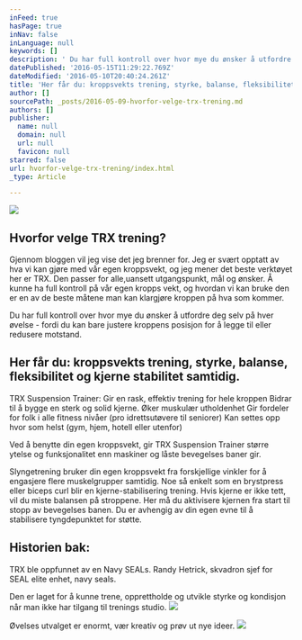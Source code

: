 ```yaml
---
inFeed: true
hasPage: true
inNav: false
inLanguage: null
keywords: []
description: ' Du har full kontroll over hvor mye du ønsker å utfordre deg selv på hver øvelse - fordi du kan bare justere kroppens posisjon for å legge til eller redusere motstand.'
datePublished: '2016-05-15T11:29:22.769Z'
dateModified: '2016-05-10T20:40:24.261Z'
title: 'Her får du: kroppsvekts trening, styrke, balanse, fleksibilitet og kjerne stabilitet samtidig.'
author: []
sourcePath: _posts/2016-05-09-hvorfor-velge-trx-trening.md
authors: []
publisher:
  name: null
  domain: null
  url: null
  favicon: null
starred: false
url: hvorfor-velge-trx-trening/index.html
_type: Article

---
```

![](https://imgflo.herokuapp.com/graph/vahj1ThiexotieMo/05f581d3cb9afad661fe193a9a5d5066/passthrough.jpg?height=600&input=https%3A%2F%2Fs3-us-west-2.amazonaws.com%2Fthe-grid-img%2Fp%2Fe06834889c99d0a322b705ee02a73c9e1050b13f.jpg&width=450)

## Hvorfor velge TRX trening?

Gjennom bloggen vil jeg vise det jeg brenner for. Jeg er svært opptatt av hva vi kan gjøre med vår egen kroppsvekt, og jeg mener det beste verktøyet her er TRX. Den passer for alle,uansett utgangspunkt, mål og ønsker. Å kunne ha full kontroll på vår egen kropps vekt, og hvordan vi kan bruke den er en av de beste måtene man kan klargjøre kroppen på hva som kommer.

Du har full kontroll over hvor mye du ønsker å utfordre deg selv på hver øvelse - fordi du kan bare justere kroppens posisjon for å legge til eller redusere motstand.

## Her får du: kroppsvekts trening, styrke, balanse, fleksibilitet og kjerne stabilitet samtidig.

TRX Suspension Trainer: Gir en rask, effektiv trening for hele kroppen Bidrar til å bygge en sterk og solid kjerne. Øker muskulær utholdenhet Gir fordeler for folk i alle fitness nivåer (pro idrettsutøvere til seniorer) Kan settes opp hvor som helst (gym, hjem, hotell eller utenfor) 

Ved å benytte din egen kroppsvekt, gir TRX Suspension Trainer større ytelse og funksjonalitet enn maskiner og låste bevegelses baner gir.

Slyngetrening bruker din egen kroppsvekt fra forskjellige vinkler for å engasjere flere muskelgrupper samtidig. Noe så enkelt som en brystpress eller biceps curl blir en kjerne-stabilisering trening. Hvis kjerne er ikke tett, vil du miste balansen på stroppene. Her må du aktivisere kjernen fra start til stopp av bevegelses banen. Du er avhengig av din egen evne til å stabilisere tyngdepunktet for støtte.

## Historien bak:

TRX ble oppfunnet av en Navy SEALs. Randy Hetrick, skvadron sjef for SEAL elite enhet, navy seals.

Den er laget for å kunne trene, opprettholde og utvikle styrke og kondisjon når man ikke har tilgang til trenings studio.
![](https://imgflo.herokuapp.com/graph/vahj1ThiexotieMo/38a6eb125216db1b8a3414e310d5e4eb/passthrough.jpg?height=181&input=https%3A%2F%2Fthe-grid-user-content.s3-us-west-2.amazonaws.com%2F83498d99-11db-4e97-aef3-4782c67e5a10.jpg&width=278)

Øvelses utvalget er enormt, vær kreativ og prøv ut nye ideer.
![](https://the-grid-user-content.s3-us-west-2.amazonaws.com/75b016fa-d9ce-4b7c-8683-30b7c7286d5d.jpg)